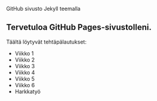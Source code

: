 GitHub sivusto Jekyll teemalla
## Tervetuloa GitHub Pages-sivustolleni.
Täältä löytyvät tehtäpälautukset:


- Viikko 1 
- Viikko 2 
- Viikko 3
- Viikko 4
- Viikko 5
- Viikko 6
- Harkkatyö
